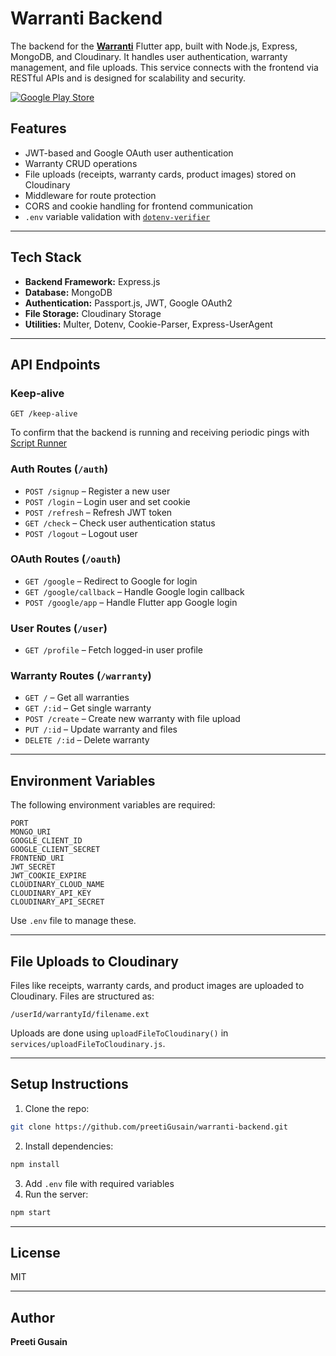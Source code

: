 # Warranti Backend

The backend for the [**Warranti**](https://github.com/preetiGusain/warranti_app) Flutter app, built with Node.js, Express, MongoDB, and Cloudinary. It handles user authentication, warranty management, and file uploads. This service connects with the frontend via RESTful APIs and is designed for scalability and security.

[![Google Play Store](https://img.shields.io/badge/Download%20on%20Google%20Play-FFD700?style=for-the-badge&logo=google-play&logoColor=white)](https://play.google.com/store/apps/details?id=com.preeti.warranti_app&pcampaignid=web_share)



## Features
- JWT-based and Google OAuth user authentication
- Warranty CRUD operations
- File uploads (receipts, warranty cards, product images) stored on Cloudinary
- Middleware for route protection
- CORS and cookie handling for frontend communication
- `.env` variable validation with [`dotenv-verifier`](https://github.com/preetiGusain/dotenv-verifier)

---

## Tech Stack
- **Backend Framework:** Express.js
- **Database:** MongoDB
- **Authentication:** Passport.js, JWT, Google OAuth2
- **File Storage:** Cloudinary Storage
- **Utilities:** Multer, Dotenv, Cookie-Parser, Express-UserAgent

---

## API Endpoints

### Keep-alive
```http
GET /keep-alive
```
To confirm that the backend is running and receiving periodic pings with [Script Runner](https://shorturl.at/aszVH)

### Auth Routes (`/auth`)
- `POST /signup` – Register a new user
- `POST /login` – Login user and set cookie
- `POST /refresh` – Refresh JWT token
- `GET /check` – Check user authentication status
- `POST /logout` – Logout user

### OAuth Routes (`/oauth`)
- `GET /google` – Redirect to Google for login
- `GET /google/callback` – Handle Google login callback
- `POST /google/app` – Handle Flutter app Google login

### User Routes (`/user`)
- `GET /profile` – Fetch logged-in user profile

### Warranty Routes (`/warranty`)
- `GET /` – Get all warranties
- `GET /:id` – Get single warranty
- `POST /create` – Create new warranty with file upload
- `PUT /:id` – Update warranty and files
- `DELETE /:id` – Delete warranty

---

## Environment Variables
The following environment variables are required:
```
PORT
MONGO_URI
GOOGLE_CLIENT_ID
GOOGLE_CLIENT_SECRET
FRONTEND_URI
JWT_SECRET
JWT_COOKIE_EXPIRE
CLOUDINARY_CLOUD_NAME
CLOUDINARY_API_KEY
CLOUDINARY_API_SECRET

```

Use `.env` file to manage these.

---

## File Uploads to Cloudinary
Files like receipts, warranty cards, and product images are uploaded to Cloudinary. Files are structured as:
```
/userId/warrantyId/filename.ext
```
Uploads are done using `uploadFileToCloudinary()` in `services/uploadFileToCloudinary.js`.

---

## Setup Instructions
1. Clone the repo:
```bash
git clone https://github.com/preetiGusain/warranti-backend.git
```
2. Install dependencies:
```bash
npm install
```
3. Add `.env` file with required variables
4. Run the server:
```bash
npm start
```

---

## License
MIT

---

## Author
**Preeti Gusain**
